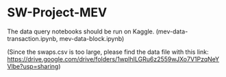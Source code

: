 # SW-Project-MEV

The data query notebooks should be run on Kaggle. (mev-data-transaction.ipynb, mev-data-block.ipynb)

(Since the swaps.csv is too large, please find the data file with this link: https://drive.google.com/drive/folders/1wplhILGRu6z2559wJXo7V1PzqNeYVlbe?usp=sharing)
